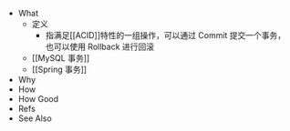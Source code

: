- What
	- 定义
		- 指满足[[ACID]]特性的一组操作，可以通过 Commit 提交一个事务，也可以使用 Rollback 进行回滚
	- [[MySQL 事务]]
	- [[Spring 事务]]
- Why
- How
- How Good
- Refs
- See Also
